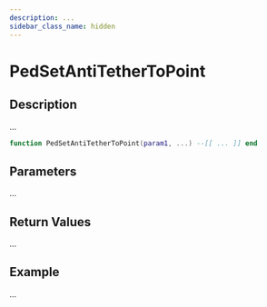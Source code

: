 ```yaml
---
description: ...
sidebar_class_name: hidden
---
```


# PedSetAntiTetherToPoint

## Description

...

```lua
function PedSetAntiTetherToPoint(param1, ...) --[[ ... ]] end
```

## Parameters

...

## Return Values

...

## Example

...

